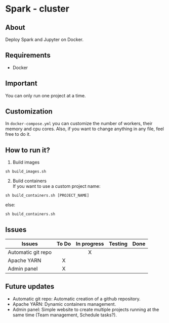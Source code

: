 # Spark - cluster

## About
Deploy Spark and Jupyter on Docker.

## Requirements
 * Docker

## Important
You can only run one project at a time.

## Customization
In `docker-compose.yml` you can customize the number of workers, their memory and cpu cores. Also, if you want to change anything in any file, feel free to do it.

## How to run it?
1. Build images
```
sh build_images.sh
```
2. Build containers \
If you want to use a custom project name:
```
sh build_containers.sh [PROJECT_NAME]
```
else:
```
sh build_containers.sh
```

## Issues

| Issues               |To Do          |In progress    |Testing		   |Done		   |
| -------------------- |:-------------:|:-------------:|:-------------:|:-------------:|
| Automatic git repo   |               | X             |               |               |
| Apache YARN          | X             |               |               |               |
| Admin panel          | X             |               |               |               |

## Future updates
* Automatic git repo: Automatic creation of a github repository.
* Apache YARN: Dynamic containers management.
* Admin panel: Simple website to create multiple projects running at the same time (Team management, Schedule tasks?).
